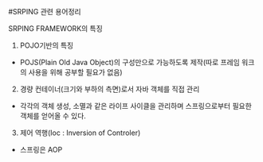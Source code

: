 #SRPING 관련 용어정리

SRPING FRAMEWORK의 특징
1. POJO기반의 특징
- POJS(Plain Old Java Object)의 구성만으로 가능하도록 제작(따로 프레임 워크의 사용을 위해 공부할 필요가 없음)
2. 경량 컨테이너(크기와 부하의 측면)로서 자바 객체를 직접 관리
- 각각의 객체 생성, 소멸과 같은 라이프 사이클을 관리하며 스프링으로부터 필요한 객체를 얻어올 수 있다.
3. 제어 역행(Ioc : Inversion of Controler)
- 스프링은 
AOP
